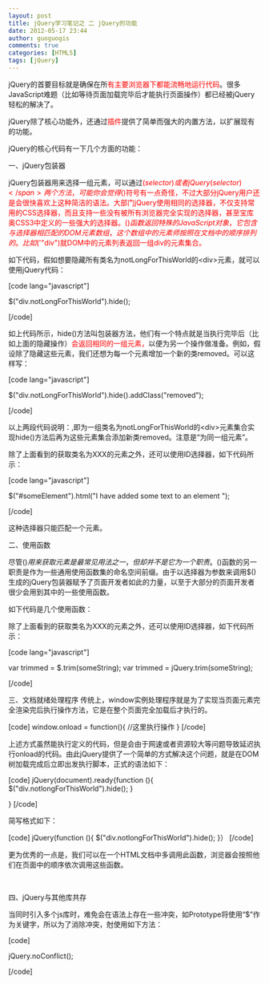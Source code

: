 ```yaml
---
layout: post
title: jQuery学习笔记之 二 jQuery的功能
date: 2012-05-17 23:44
author: guoguogis
comments: true
categories: [HTML5]
tags: [jQuery]
---
```

jQuery的首要目标就是确保在所<span style="color: #ff0000;">有主要浏览器下都能流畅地运行代码</span>。很多JavaScript难题（比如等待页面加载完毕后才能执行页面操作）都已经被jQuery轻松的解决了。

jQuery除了核心功能外，还通过<span style="color: #ff0000;">插件</span>提供了简单而强大的内置方法，以扩展现有的功能。

jQuery的核心代码有一下几个方面的功能：

一、jQuery包装器

jQuery包装器用来选择一组元素，可以通过<span style="color: #ff0000;">$(selector)或者jQuery(selector)</span>两个方法，可能你会觉得$()符号有一点奇怪，不过大部分jQuery用户还是会很快喜欢上这种简洁的语法。大部门jQuery使用相同的选择器，不仅支持常用的CSS选择器，而且支持一些没有被所有浏览器完全实现的选择器，甚至宝库奥CSS3中定义的一些强大的选择器。$()函数返回特殊的JavaScript对象，它包含与选择器相匹配的DOM元素数组，这个数组中的元素师按照在文档中的顺序排列的。比如$('"div")就DOM中的元素列表返回一组div的元素集合。

如下代码，假如想要隐藏所有类名为notLongForThisWorld的&lt;div&gt;元素，就可以使用jQuery代码：

[code lang="javascript"]

$(&quot;div.notLongForThisWorld&quot;).hide();

[/code]

如上代码所示，hide()方法叫包装器方法，他们有一个特点就是当执行完毕后（比如上面的隐藏操作）<span style="color: #ff0000;">会返回相同的一组元素，</span>以便为另一个操作做准备。例如，假设除了隐藏这些元素，我们还想为每一个元素增加一个新的类removed。可以这样写：

[code lang="javascript"]

$(&quot;div.notLongForThisWorld&quot;).hide().addClass(&quot;removed&quot;);

[/code]

以上两段代码说明：,即为一组类名为notLongForThisWorld的&lt;div&gt;元素集合实现hide()方法后再为这些元素集合添加新类removed。注意是“为同一组元素”。

除了上面看到的获取类名为XXX的元素之外，还可以使用ID选择器，如下代码所示：

[code lang="javascript"]

$(&quot;#someElement&quot;).html(&quot;I have added some text to an element &quot;);

[/code]

这种选择器只能匹配一个元素。

二、使用函数

尽管$()用来获取元素是最常见用法之一，但却并不是它为一个职责。$()函数的另一职责是作为一些通用使用函数集的命名空间前缀。由于以选择器为参数来调用$()生成的jQuery包装器赋予了页面开发者如此的力量，以至于大部分的页面开发者很少会用到其中的一些使用函数。

如下代码是几个使用函数：

除了上面看到的获取类名为XXX的元素之外，还可以使用ID选择器，如下代码所示：

[code lang="javascript"]

var trimmed = $.trim(someString);
var trimmed = jQuery.trim(someString);

[/code]

三、文档就绪处理程序
传统上，window实例处理程序就是为了实现当页面元素完全渲染完后执行操作方法，它是在整个页面完全加载后才执行的。

[code]
window.onload = function(){
     //这里执行操作
}
[/code]

上述方式虽然能执行定义的代码，但是会由于网速或者资源较大等问题导致延迟执行onload的代码。由此jQuery提供了一个简单的方式解决这个问题，就是在DOM树加载完成后立即出发执行脚本，正式的语法如下：

[code]
jQuery(document).ready{function (){
    $(&quot;div.notlongForThisWorld&quot;).hide();
  }

}
[/code]

简写格式如下：

[code]
jQuery(function (){
    $(&quot;div.notlongForThisWorld&quot;).hide();
  }）
[/code]

更为优秀的一点是，我们可以在一个HTML文档中多调用此函数，浏览器会按照他们在页面中的顺序依次调用这些函数。

&nbsp;

四、jQuery与其他库共存

当同时引入多个js库时，难免会在语法上存在一些冲突，如Prototype将使用“$”作为关键字，所以为了消除冲突，尅使用如下方法：

[code]

jQuery.noConflict();

[/code]
